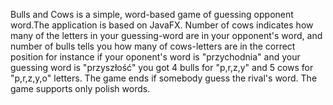 Bulls and Cows is a simple, word-based game of guessing opponent word.The application is based on JavaFX. Number of cows indicates how many of the letters in 
your guessing-word are in your opponent's word, and number of bulls tells you how many of cows-letters are in the correct position
for instance if your oponent's word is "przychodnia" and your guessing word is "przyszłość" you got 4 bulls for "p,r,z,y" and 5 cows 
for "p,r,z,y,o" letters. The game ends if somebody guess the rival's word.
The game supports only polish words.
